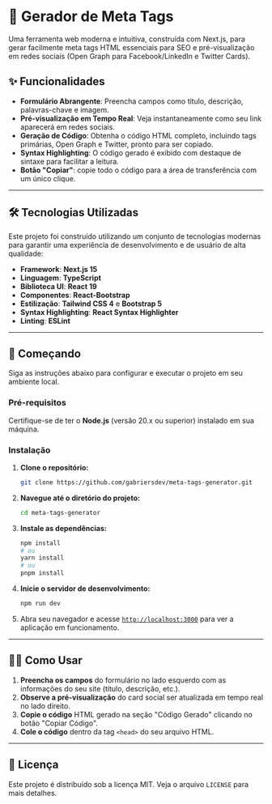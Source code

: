 # 🚀 Gerador de Meta Tags

Uma ferramenta web moderna e intuitiva, construída com Next.js, para gerar facilmente meta tags HTML essenciais para SEO e pré-visualização em redes sociais (Open Graph para Facebook/LinkedIn e Twitter Cards).

## ✨ Funcionalidades

* **Formulário Abrangente**: Preencha campos como título, descrição, palavras-chave e imagem.
* **Pré-visualização em Tempo Real**: Veja instantaneamente como seu link aparecerá em redes sociais.
* **Geração de Código**: Obtenha o código HTML completo, incluindo tags primárias, Open Graph e Twitter, pronto para ser copiado.
* **Syntax Highlighting**: O código gerado é exibido com destaque de sintaxe para facilitar a leitura.
* **Botão "Copiar"**: copie todo o código para a área de transferência com um único clique.

-----

## 🛠️ Tecnologias Utilizadas

Este projeto foi construído utilizando um conjunto de tecnologias modernas para garantir uma experiência de desenvolvimento e de usuário de alta qualidade:

* **Framework**: **Next.js 15**
* **Linguagem**: **TypeScript**
* **Biblioteca UI**: **React 19**
* **Componentes**: **React-Bootstrap**
* **Estilização**: **Tailwind CSS 4** e **Bootstrap 5**
* **Syntax Highlighting**: **React Syntax Highlighter**
* **Linting**: **ESLint**

-----

## 🏁 Começando

Siga as instruções abaixo para configurar e executar o projeto em seu ambiente local.

### Pré-requisitos

Certifique-se de ter o **Node.js** (versão 20.x ou superior) instalado em sua máquina.

### Instalação

1.  **Clone o repositório:**

    ```sh
    git clone https://github.com/gabriersdev/meta-tags-generator.git
    ```

2.  **Navegue até o diretório do projeto:**

    ```sh
    cd meta-tags-generator
    ```

3.  **Instale as dependências:**

    ```sh
    npm install
    # ou
    yarn install
    # ou
    pnpm install
    ```

4.  **Inicie o servidor de desenvolvimento:**

    ```sh
    npm run dev
    ```

5.  Abra seu navegador e acesse [`http://localhost:3000`](http://localhost:3000) para ver a aplicação em funcionamento.

-----

## 👨‍💻 Como Usar

1.  **Preencha os campos** do formulário no lado esquerdo com as informações do seu site (título, descrição, etc.).
2.  **Observe a pré-visualização** do card social ser atualizada em tempo real no lado direito.
3.  **Copie o código** HTML gerado na seção "Código Gerado" clicando no botão "Copiar Código".
4.  **Cole o código** dentro da tag `<head>` do seu arquivo HTML.

-----

## 📄 Licença

Este projeto é distribuído sob a licença MIT. Veja o arquivo `LICENSE` para mais detalhes.